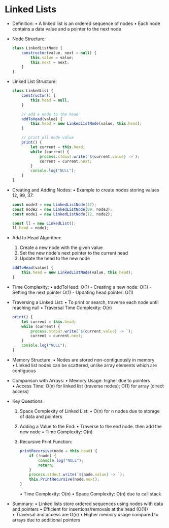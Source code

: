 # Linked Lists

* Definition:
    • A linked list is an ordered sequence of nodes
    • Each node contains a data value and a pointer to the next node

* Node Structure:
    ```js
    class LinkedListNode {
        constructor(value, next = null) {
            this.value = value;
            this.next = next;
        }
    }
    ```


* Linked List Structure:
    ```js
    class LinkedList {
        constructor() {
            this.head = null;
        }

        // add a node to the head
        addToHead(value) {
            this.head = new LinkedListNode(value, this.head);
        }

        // print all node value
        print() {
            let current = this.head;
            while (current) {
                process.stdout.write(`${current.value} ->`);
                current = current.next;
            }
            console.log("NULL");
        }
    }
    ```

* Creating and Adding Nodes:
    • Example to create nodes storing values 12, 99, 37:
    ```js
    const node3 = new LinkedListNode(37);
    const node2 = new LinkedListNode(99, node3);
    const node1 = new LinkedListNode(12, node2);

    const ll = new LinkedList();
    ll.head = node1;
    ```

* Add to Head Algorithm:
    1. Create a new node with the given value
    2. Set the new node's next pointer to the current head
    3. Update the head to the new node

    ```js
    addToHead(value) {
        this.head = new LinkedListNode(value, this.head);
    }
    ```

* Time Complexity:
    • addToHead: O(1)
        - Creating a new node: O(1)
        - Setting the next pointer O(1)
        - Updating head pointer: O(1)

* Traversing a Linked List:
    • To print or search, traverse each node until reaching null
    • Traversal Time Complexity: O(n)

    ```js
    print() {
        let current = this.head;
        while (current) {
            process.stdout.write(`${current.value} -> `);
            current = current.next;
        }
        console.log("NULL");
    }
    ```

* Memory Structure:
    • Nodes are stored non-contiguously in memory
    • Linked list nodes can be scattered, unlike array elements which are contiguous

* Comparison with Arrays:
    • Memory Usage: higher due to pointers
    • Access Time: O(n) for linked list (traverse nodes); O(1) for array (direct access)


* Key Questions

    1. Space Complexity of Linked List:
        • O(n) for n nodes due to storage of data and pointers

    2. Adding a Value to the End:
        • Traverse to the end node. then add the new node
        • Time Complexity: O(n)

    3. Recursive Print Function:
        ```js
        printRecursive(node = this.head) {
            if (!node) {
                console.log("NULL");
                return;
            }
            process.stdout.write(`${node.value} -> `);
            this.PrintRecursive(node.next);
        }
        ```
        • Time Complexity: O(n)
        • Space Complexity: O(n) due to call stack

* Summary:
    • Linked lists store ordered sequences using nodes with data and pointers
    • Efficient for insertions/removals at the head (O(1))
    • Traversal and access are O(n)
    • Higher memory usage compared to arrays due to additional pointers
